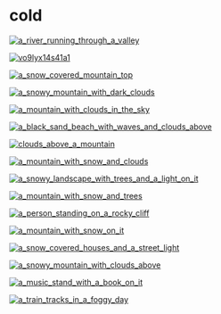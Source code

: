 # cold

<a href="a_river_running_through_a_valley.png"><img alt="a_river_running_through_a_valley" src="a_river_running_through_a_valley.png"></a>

<a href="vo9lyx14s41a1.webp"><img alt="vo9lyx14s41a1" src="vo9lyx14s41a1.webp"></a>

<a href="a_snow_covered_mountain_top.jpg"><img alt="a_snow_covered_mountain_top" src="a_snow_covered_mountain_top.jpg"></a>

<a href="a_snowy_mountain_with_dark_clouds.jpg"><img alt="a_snowy_mountain_with_dark_clouds" src="a_snowy_mountain_with_dark_clouds.jpg"></a>

<a href="a_mountain_with_clouds_in_the_sky.jpg"><img alt="a_mountain_with_clouds_in_the_sky" src="a_mountain_with_clouds_in_the_sky.jpg"></a>

<a href="a_black_sand_beach_with_waves_and_clouds_above.jpg"><img alt="a_black_sand_beach_with_waves_and_clouds_above" src="a_black_sand_beach_with_waves_and_clouds_above.jpg"></a>

<a href="clouds_above_a_mountain.png"><img alt="clouds_above_a_mountain" src="clouds_above_a_mountain.png"></a>

<a href="a_mountain_with_snow_and_clouds.jpg"><img alt="a_mountain_with_snow_and_clouds" src="a_mountain_with_snow_and_clouds.jpg"></a>

<a href="a_snowy_landscape_with_trees_and_a_light_on_it.jpg"><img alt="a_snowy_landscape_with_trees_and_a_light_on_it" src="a_snowy_landscape_with_trees_and_a_light_on_it.jpg"></a>

<a href="a_mountain_with_snow_and_trees.jpg"><img alt="a_mountain_with_snow_and_trees" src="a_mountain_with_snow_and_trees.jpg"></a>

<a href="a_person_standing_on_a_rocky_cliff.png"><img alt="a_person_standing_on_a_rocky_cliff" src="a_person_standing_on_a_rocky_cliff.png"></a>

<a href="a_mountain_with_snow_on_it.jpg"><img alt="a_mountain_with_snow_on_it" src="a_mountain_with_snow_on_it.jpg"></a>

<a href="a_snow_covered_houses_and_a_street_light.png"><img alt="a_snow_covered_houses_and_a_street_light" src="a_snow_covered_houses_and_a_street_light.png"></a>

<a href="a_snowy_mountain_with_clouds_above.jpg"><img alt="a_snowy_mountain_with_clouds_above" src="a_snowy_mountain_with_clouds_above.jpg"></a>

<a href="a_music_stand_with_a_book_on_it.jpg"><img alt="a_music_stand_with_a_book_on_it" src="a_music_stand_with_a_book_on_it.jpg"></a>

<a href="a_train_tracks_in_a_foggy_day.jpg"><img alt="a_train_tracks_in_a_foggy_day" src="a_train_tracks_in_a_foggy_day.jpg"></a>

